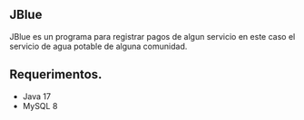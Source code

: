 ## JBlue
JBlue es un programa para registrar pagos de algun servicio en este caso el servicio de agua potable de alguna comunidad.

## Requerimentos.
* Java 17
* MySQL 8
